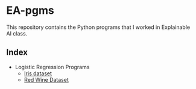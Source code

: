 # EA-pgms

This repository contains the Python programs that I worked in Explainable AI class.

## Index

- Logistic Regression Programs
  - [Iris dataset](LR-Iris.ipynb)
  - [Red Wine Dataset](Red_Wine_EA.ipynb)
